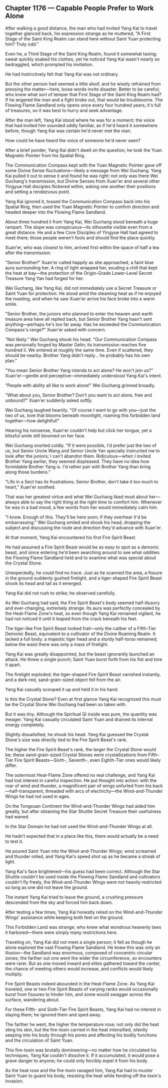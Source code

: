 ## Chapter 1176 — Capable People Prefer to Work Alone

After walking a good distance, the man who had invited Yang Kai to travel together glanced back, his expression strange as he muttered, "A First Stage of the Saint King Realm can stand here without Saint Yuan protecting him? Truly odd."

Even he, a Third Stage of the Saint King Realm, found it somewhat taxing; sweat quickly soaked his clothes, yet he noticed Yang Kai wasn't nearly so bedraggled, which prompted his invitation.

He had instinctively felt that Yang Kai was not ordinary.

But the other person had seemed a little aloof, and he wisely refrained from pressing the matter—here, loose words invite disaster. Better to be careful; who knew what sort of temper that First Stage of the Saint King Realm had? If he angered the man and a fight broke out, that would be troublesome. The Flowing Flame Sandland only opens once every four hundred years; it's full of treasures, so it was best to hurry and seek advantage.

After the man left, Yang Kai stood where he was for a moment; the voice that had invited him sounded oddly familiar, as if he'd heard it somewhere before, though Yang Kai was certain he'd never met the man.

How could he have heard the voice of someone he'd never seen?

After a brief ponder, Yang Kai didn't dwell on the question; he took the Yuan Magnetic Pointer from his Spatial Ring.

The Communication Compass kept with the Yuan Magnetic Pointer gave off some Divine Sense fluctuations—likely a message from Wei Guchang. Yang Kai pulled it out to sense it and found he was right: not only was there Wei Guchang's transmission, but Divine Senses from Xuan'er and several other Yingyue Hall disciples flickered within, asking one another their positions and setting a rendezvous point.

Yang Kai ignored it, tossed the Communication Compass back into his Spatial Ring, then used the Yuan Magnetic Pointer to confirm direction and headed deeper into the Flowing Flame Sandland.

About three hundred li from Yang Kai, Wei Guchang stood beneath a huge rampart. The slope was conspicuous—its silhouette visible even from a great distance. He and a few Core Disciples of Yingyue Hall had agreed to meet there; those people weren't fools and should find the place quickly.

Xuan'er, who was closest to him, arrived first within the space of half a tea after the transmission.

"Senior Brother!" Xuan'er called happily as she approached, a faint blue aura surrounding her. A ring of light wrapped her, exuding a chill that kept the heat at bay—the protection of the Origin-Grade Lower-Level Secret Treasure Yang Yan had forged for her.

Wei Guchang, like Yang Kai, did not immediately use a Secret Treasure or Saint Yuan for protection. He stood amid the steaming heat as if he enjoyed the roasting, and when he saw Xuan'er arrive his face broke into a warm smile.

"Senior Brother, the juniors who planned to enter the heaven-and-earth treasure area have all replied back, but Senior Brother Yang hasn't sent anything—perhaps he's too far away. Has he exceeded the Communication Compass's range?" Xuan'er asked with concern.

"Not likely." Wei Guchang shook his head. "Our Communication Compass was personally forged by Master Gelin; its transmission reaches five hundred li. We entered at roughly the same time. Even if scattered, they should be nearby. Brother Yang didn't reply… he probably has his own plan."

"You mean Senior Brother Yang intends to act alone? He won't join us?" Xuan'er—gentle and perceptive—immediately understood Yang Kai's intent.

"People with ability all like to work alone!" Wei Guchang grinned broadly.

"What about you, Senior Brother? Don't you want to act alone, free and unbound?" Xuan'er suddenly asked softly.

Wei Guchang laughed heartily. "Of course I want to go with you—just the two of us, love that blooms beneath moonlight, roaming this forbidden land together—how delightful!"

Hearing his nonsense, Xuan'er couldn't help but click her tongue, yet a blissful smile still bloomed on her face.

Wei Guchang snorted coldly. "If it were possible, I'd prefer just the two of us, but Senior Uncle Wang and Senior Uncle Yan specially instructed me to look after the juniors; I can't abandon them. Ridiculous—when I invited Brother Yang earlier, they seemed displeased. They have no idea how formidable Brother Yang is. I'd rather pair with Brother Yang than bring along those burdens."

"Life in a Sect has its frustrations; Senior Brother, don't take it too much to heart," Xuan'er soothed.

That was her greatest virtue and what Wei Guchang liked most about her—always able to say the right thing at the right time to comfort him. Whenever he was in a bad mood, a few words from her would immediately calm him.

"I know. Enough of this. They'll be here soon; if they overhear it'd be embarrassing." Wei Guchang smiled and shook his head, dropping the subject and discussing the route and direction they'd advance with Xuan'er.

At that moment, Yang Kai encountered his first Fire Spirit Beast.

He had assumed a Fire Spirit Beast would be as easy to spot as a demonic beast, and since entering he'd been searching around to see what oddities the Flowing Flame Sandland held and to examine what was special about the Crystal Stone.

Unexpectedly, he could find no trace. Just as he scanned the area, a fissure in the ground suddenly gushed firelight, and a tiger-shaped Fire Spirit Beast shook its head and tail as it emerged.

Yang Kai did not rush to strike; he observed carefully.

As Wei Guchang had said, the Fire Spirit Beast's body seemed half-illusory and ever-changing, extremely strange. Its aura was perfectly concealed by the Heat-Flame Zone's heat, so even though Yang Kai remained vigilant, he had not noticed it until it leaped from the crack beneath his feet.

The tiger-like Fire Spirit Beast looked frail—only the caliber of a Fifth-Tier Demonic Beast, equivalent to a cultivator of the Divine Roaming Realm. It lacked a full body: a majestic tiger head and a sturdy half-torso remained; below the waist there was only a mass of firelight.

Yang Kai was greatly disappointed, but the beast ignorantly launched an attack. He threw a single punch; Saint Yuan burst forth from his fist and tore it apart.

The firelight exploded; the tiger-shaped Fire Spirit Beast vanished instantly, and a dark-red, sand-grain-sized object fell from the air.

Yang Kai casually scooped it up and held it in his hand.

Is this the Crystal Stone? Even at first glance Yang Kai recognized this must be the Crystal Stone Wei Guchang had been so taken with.

But it was tiny. Although the Spiritual Qi inside was pure, the quantity was meager. Yang Kai casually circulated Saint Yuan and drained its internal energy completely.

Slightly dissatisfied, he shook his head. Yang Kai guessed the Crystal Stone's size was directly tied to the Fire Spirit Beast's rank.

The higher the Fire Spirit Beast's rank, the larger the Crystal Stone would be; these sand-grain-sized Crystal Stones were crystallizations from Fifth-Tier Fire Spirit Beasts—Sixth-, Seventh-, even Eighth-Tier ones would likely differ.

The outermost Heat-Flame Zone offered no real challenge, and Yang Kai had lost interest in careful inspection. He put thought into action: with the roar of wind and thunder, a magnificent pair of wings unfurled from his back—half-transparent, threaded with arcs of electricity—the Wind-and-Thunder Wings he had not used in ages.

On the Tongxuan Continent the Wind-and-Thunder Wings had aided him greatly, but after obtaining the Star Shuttle Secret Treasure their usefulness had waned.

In the Star Domain he had not used the Wind-and-Thunder Wings at all.

He hadn’t expected that in a place like this, there would actually be a need to test it.

He poured Saint Yuan into the Wind-and-Thunder Wings; wind screamed and thunder rolled, and Yang Kai's speed shot up as he became a streak of light.

Yang Kai's face brightened—his guess had been correct. Although the Star Shuttle couldn't be used inside the Flowing Flame Sandland and cultivators couldn't fly freely, the Wind-and-Thunder Wings were not heavily restricted so long as one did not leave the ground.

The instant Yang Kai tried to leave the ground, a crushing pressure descended from the sky and forced him back down.

After testing a few times, Yang Kai honestly relied on the Wind-and-Thunder Wings' assistance while keeping both feet on the ground.

This Forbidden Land was strange; who knew what wondrous heavenly laws it harbored—there were simply many restrictions here.

Traveling on, Yang Kai did not meet a single person; it felt as though he alone explored the vast Flowing Flame Sandland. He knew this was only an illusion—the Sandland was enormous, composed of concentric circular zones; the farther out one went the wider the circumference, so encounters were rarer. But as one moved inward and elites gathered toward the center, the chance of meeting others would increase, and conflicts would likely multiply.

Fire Spirit Beasts indeed abounded in the Heat-Flame Zone. As Yang Kai traveled, one or two Fire Spirit Beasts of varying ranks would occasionally burst from fissures to hinder him, and some would swagger across the surface, wandering about.

For these Fifth- and Sixth-Tier Fire Spirit Beasts, Yang Kai had no interest in slaying them; he ignored them and sped away.

The farther he went, the higher the temperature rose; not only did the heat sting his skin, but the fire-toxin carried in the heat intensified, silently seeping into his body through his pores and affecting his bodily functions and the circulation of Saint Yuan.

This fire-toxin was brutally domineering—no matter how he circulated his techniques, Yang Kai couldn't dissolve it. If it accumulated, it would pose a grave danger to anyone; he could only forcibly expel it from his body.

As the heat rose and the fire-toxin ravaged him, Yang Kai had to muster Saint Yuan to guard his body, resisting the heat while fending off the toxin's invasion.